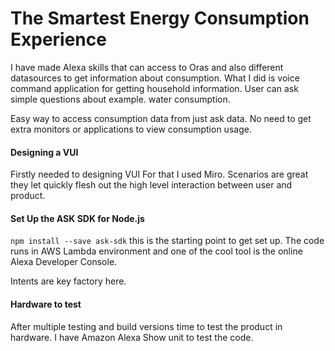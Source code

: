 # The Smartest Energy Consumption Experience

I have made Alexa skills that can access to Oras and also different datasources to get information about consumption.
What I did is voice command application for getting household information. User can ask simple questions about example. water consumption. 

Easy way to access consumption data from just ask data. No need to get extra monitors or applications to view consumption usage. 


#### Designing a VUI

Firstly needed to designing VUI
For that I used Miro.  Scenarios are great they let quickly flesh out the high level interaction between user and product.

#### Set Up the ASK SDK for Node.js

`npm install --save ask-sdk` this is the starting point to get set up. 
The code runs in AWS Lambda environment and one of the cool tool is the online  Alexa Developer Console.

Intents are key factory here.  

#### Hardware to test

After multiple  testing and build versions time to test the product in hardware. I have Amazon Alexa Show unit to test the code.


